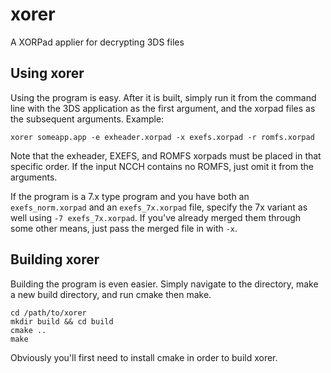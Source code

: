 # xorer
A XORPad applier for decrypting 3DS files

## Using xorer
Using the program is easy. After it is built, simply run it from the command line with the 3DS application as the first argument, and the xorpad files as the subsequent arguments. Example:
```
xorer someapp.app -e exheader.xorpad -x exefs.xorpad -r romfs.xorpad
```
Note that the exheader, EXEFS, and ROMFS xorpads must be placed in that specific order. If the input NCCH contains no ROMFS, just omit it from the arguments.

If the program is a 7.x type program and you have both an `exefs_norm.xorpad` and an `exefs_7x.xorpad` file, specify the 7x variant as well using `-7 exefs_7x.xorpad`. If you've already merged them through some other means, just pass the merged file in with `-x`.

## Building xorer
Building the program is even easier. Simply navigate to the directory, make a new build directory, and run cmake then make.
```
cd /path/to/xorer
mkdir build && cd build
cmake ..
make
```
Obviously you'll first need to install cmake in order to build xorer.
